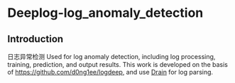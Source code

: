 # Deeplog-log_anomaly_detection
## Introduction
日志异常检测  Used for log anomaly detection, including log processing, training, prediction, and output results.
This work is developed on the basis of <https://github.com/d0ng1ee/logdeep>, and use [Drain](https://github.com/logpai/logparser) for log parsing.
